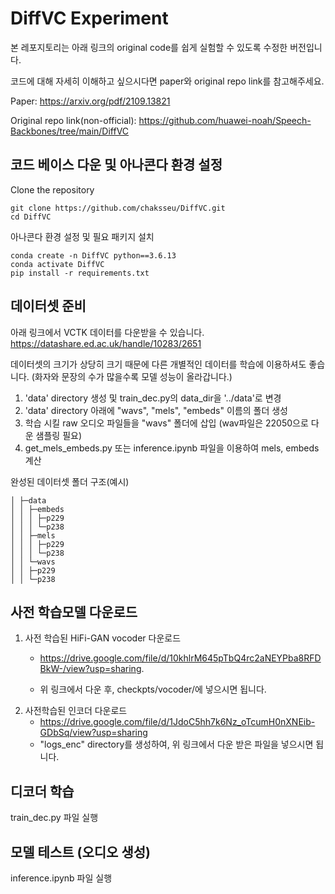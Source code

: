 # DiffVC Experiment

본 레포지토리는 아래 링크의 original code를 쉽게 실험할 수 있도록 수정한 버전입니다.

코드에 대해 자세히 이해하고 싶으시다면 paper와 original repo link를 참고해주세요.

Paper: https://arxiv.org/pdf/2109.13821

Original repo link(non-official): https://github.com/huawei-noah/Speech-Backbones/tree/main/DiffVC


## 코드 베이스 다운 및 아나콘다 환경 설정

Clone the repository

```
git clone https://github.com/chaksseu/DiffVC.git
cd DiffVC
```

아나콘다 환경 설정 및 필요 패키지 설치

```
conda create -n DiffVC python==3.6.13
conda activate DiffVC
pip install -r requirements.txt
```


## 데이터셋 준비

아래 링크에서 VCTK 데이터를 다운받을 수 있습니다.
https://datashare.ed.ac.uk/handle/10283/2651

데이터셋의 크기가 상당히 크기 때문에 다른 개별적인 데이터를 학습에 이용하셔도 좋습니다. (화자와 문장의 수가 많을수록 모델 성능이 올라갑니다.)

1. 'data' directory 생성 및 train_dec.py의 data_dir을 '../data'로 변경
2. 'data' directory 아래에 "wavs", "mels", "embeds" 이름의 폴더 생성
3. 학습 시킬 raw 오디오 파일들을 "wavs" 폴더에 삽입 (wav파일은 22050으로 다운 샘플링 필요)
4. get_mels_embeds.py 또는 inference.ipynb 파일을 이용하여 mels, embeds 계산

완성된 데이터셋 폴더 구조(예시)
```
│ ├─data
│ │ ├─embeds
│ │ │ ├─p229
│ │ │ └─p238
│ │ ├─mels
│ │ │ ├─p229
│ │ │ └─p238
│ │ └─wavs
│ │ ├─p229
│ │ └─p238
```

## 사전 학습모델 다운로드

1. 사전 학습된 HiFi-GAN vocoder 다운로드
   - https://drive.google.com/file/d/10khlrM645pTbQ4rc2aNEYPba8RFDBkW-/view?usp=sharing.
   
   - 위 링크에서 다운 후, checkpts/vocoder/에 넣으시면 됩니다.
2. 사전학습된 인코더 다운로드
   - https://drive.google.com/file/d/1JdoC5hh7k6Nz_oTcumH0nXNEib-GDbSq/view?usp=sharing
   - "logs_enc" directory를 생성하여, 위 링크에서 다운 받은 파일을 넣으시면 됩니다.


## 디코더 학습

train_dec.py 파일 실행


## 모델 테스트 (오디오 생성)

inference.ipynb 파일 실행